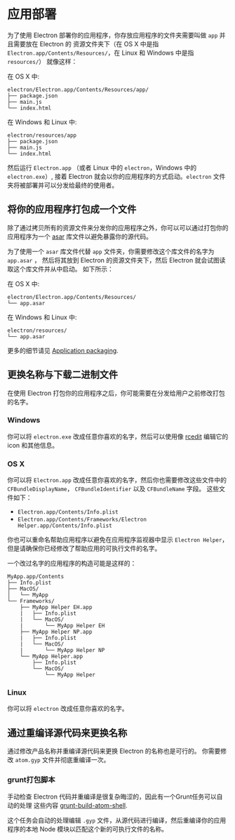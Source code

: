 # 应用部署

为了使用 Electron 部署你的应用程序，你存放应用程序的文件夹需要叫做 `app` 并且需要放在 Electron 的
资源文件夹下（在 OS X 中是指 `Electron.app/Contents/Resources/`，在 Linux 和 Windows 中是指 `resources/`）
就像这样：

在 OS X 中:

```text
electron/Electron.app/Contents/Resources/app/
├── package.json
├── main.js
└── index.html
```

在 Windows 和 Linux 中:

```text
electron/resources/app
├── package.json
├── main.js
└── index.html
```

然后运行 `Electron.app` （或者 Linux 中的 `electron`，Windows 中的 `electron.exe`）,
接着 Electron 就会以你的应用程序的方式启动。`electron` 文件夹将被部署并可以分发给最终的使用者。

## 将你的应用程序打包成一个文件

除了通过拷贝所有的资源文件来分发你的应用程序之外，你可以可以通过打包你的应用程序为一个 [asar](https://github.com/atom/asar) 库文件以避免暴露你的源代码。

为了使用一个 `asar` 库文件代替 `app` 文件夹，你需要修改这个库文件的名字为 `app.asar` ，
然后将其放到 Electron 的资源文件夹下，然后 Electron 就会试图读取这个库文件并从中启动。
如下所示：

在 OS X 中:

```text
electron/Electron.app/Contents/Resources/
└── app.asar
```

在 Windows 和 Linux 中:

```text
electron/resources/
└── app.asar
```

更多的细节请见 [Application packaging](application-packaging.md).

## 更换名称与下载二进制文件

在使用 Electron 打包你的应用程序之后，你可能需要在分发给用户之前修改打包的名字。

### Windows

你可以将 `electron.exe` 改成任意你喜欢的名字，然后可以使用像
[rcedit](https://github.com/atom/rcedit)
编辑它的 icon 和其他信息。

### OS X

你可以将 `Electron.app` 改成任意你喜欢的名字，然后你也需要修改这些文件中的
`CFBundleDisplayName`， `CFBundleIdentifier` 以及 `CFBundleName` 字段。
这些文件如下：

* `Electron.app/Contents/Info.plist`
* `Electron.app/Contents/Frameworks/Electron Helper.app/Contents/Info.plist`

你也可以重命名帮助应用程序以避免在应用程序监视器中显示 `Electron Helper`，
但是请确保你已经修改了帮助应用的可执行文件的名字。

一个改过名字的应用程序的构造可能是这样的：

```
MyApp.app/Contents
├── Info.plist
├── MacOS/
│   └── MyApp
└── Frameworks/
    ├── MyApp Helper EH.app
    |   ├── Info.plist
    |   └── MacOS/
    |       └── MyApp Helper EH
    ├── MyApp Helper NP.app
    |   ├── Info.plist
    |   └── MacOS/
    |       └── MyApp Helper NP
    └── MyApp Helper.app
        ├── Info.plist
        └── MacOS/
            └── MyApp Helper
```

### Linux

你可以将 `electron` 改成任意你喜欢的名字。

## 通过重编译源代码来更换名称

通过修改产品名称并重编译源代码来更换 Electron 的名称也是可行的。
你需要修改 `atom.gyp` 文件并彻底重编译一次。

### grunt打包脚本

手动检查 Electron 代码并重编译是很复杂晦涩的，因此有一个Grunt任务可以自动的处理
这些内容 [grunt-build-atom-shell](https://github.com/paulcbetts/grunt-build-atom-shell).

这个任务会自动的处理编辑 `.gyp` 文件，从源代码进行编译，然后重编译你的应用程序的本地 Node 模块以匹配这个新的可执行文件的名称。
